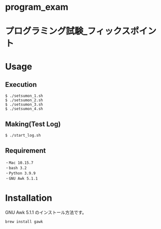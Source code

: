 # program_exam
# プログラミング試験_フィックスポイント

# Usage
## Execution
```
$ ./setsumon_1.sh
$ ./setsumon_2.sh
$ ./setsumon_3.sh
$ ./setsumon_4.sh
```

## Making(Test Log)
```
$ ./start_log.sh
```

## Requirement
```
・Mac 10.15.7
・bash 3.2
・Python 3.9.9
・GNU Awk 5.1.1
```

# Installation
 
GNU Awk 5.1.1 のインストール方法です。

```gawk
brew install gawk
```
 
